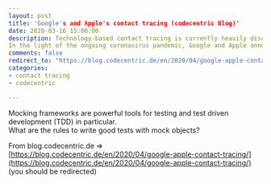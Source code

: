 ```yaml
---
layout: post
title: 'Google's and Apple's contact tracing (codecentric Blog)'
date: 2020-03-16 15:00:00
description: Technology-based contact tracing is currently heavily discussed by experts in various fields.
In the light of the ongoing coronavirus pandemic, Google and Apple announced that they will be joining forces to develop their own solution. (from blog.codecentric.de)
comments: false
redirect_to: "https://blog.codecentric.de/en/2020/04/google-apple-contact-tracing/"
categories:
- contact tracing
- codecentric

---
```

Mocking frameworks are powerful tools for testing and test driven development (TDD) in particular.  
What are the rules to write good tests with mock objects? 

From blog.codecentric.de => [https://blog.codecentric.de/en/2020/04/google-apple-contact-tracing/](https://blog.codecentric.de/en/2020/04/google-apple-contact-tracing/) (you should be redirected)
